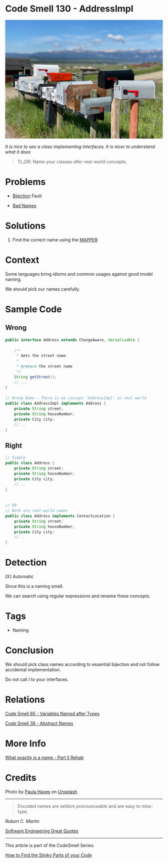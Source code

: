 # Code Smell 130 - AddressImpl

![Code Smell 130 - AddressImpl](Code%20Smell%20130%20-%20AddressImpl.jpg)

*It is nice to see a class implementing Interfaces. It is nicer to understand what it does*

> TL;DR: Name your classes after real-world concepts.

# Problems

- [Bijection](https://github.com/mcsee/Software-Design-Articles/tree/main/Articles/Theory/The%20One%20and%20Only%20Software%20Design%20Principle/readme.md) Fault

- [Bad Names](https://github.com/mcsee/Software-Design-Articles/tree/main/Articles/Theory/What%20exactly%20is%20a%20name%20-%20Part%20II%20Rehab/readme.md)

# Solutions

1. Find the correct name using the [MAPPER](https://github.com/mcsee/Software-Design-Articles/tree/main/Articles/Theory/What%20is%20(wrong%20with)%20software/readme.md)

# Context

Some languages bring idioms and common usages against good model naming.

We should pick our names carefully.

# Sample Code

## Wrong

[Gist Url]: # (https://gist.github.com/mcsee/f1f4d16d6f90c682f540cd2c0c2cc5f2)
```java
public interface Address extends ChangeAware, Serializable {

    /**
     * Gets the street name.
     *
     * @return the street name
     */
    String getStreet();
    // ...
}

// Wrong Name - There is no concept 'AddressImpl' in real world
public class AddressImpl implements Address {
    private String street;
    private String houseNumber;
    private City city;
    // ..
}
```

## Right

[Gist Url]: # (https://gist.github.com/mcsee/6cf15d798176fd83cbe00e207d8351fc)
```java
// Simple
public class Address {
    private String street;
    private String houseNumber;
    private City city;
    // ..
}


// OR
// Both are real-world names
public class Address implements ContactLocation {
    private String street;
    private String houseNumber;
    private City city;
    // ..
}
```

# Detection

[X] Automatic 

Since this is a naming smell. 

We can search using regular expressions and rename these concepts.

# Tags

- Naming

# Conclusion

We should pick class names according to essential bijection and not follow accidental implementation.

Do not call *I* to your interfaces.

# Relations

[Code Smell 65 - Variables Named after Types](https://github.com/mcsee/Software-Design-Articles/tree/main/Articles/Code%20Smells/Code%20Smell%2065%20-%20Variables%20Named%20after%20Types/readme.md)

[Code Smell 38 - Abstract Names](https://github.com/mcsee/Software-Design-Articles/tree/main/Articles/Code%20Smells/Code%20Smell%2038%20-%20Abstract%20Names/readme.md)

# More Info

[What exactly is a name - Part II Rehab](https://github.com/mcsee/Software-Design-Articles/tree/main/Articles/Theory/What%20exactly%20is%20a%20name%20-%20Part%20II%20Rehab/readme.md)

# Credits

Photo by [Paula Hayes](https://unsplash.com/@phayes007) on [Unsplash](https://unsplash.com/s/photos/mailbox)  

* * *

> Encoded names are seldom pronounceable and are easy to miss-type.

_Robert C. Martin_
 
[Software Engineering Great Quotes](https://github.com/mcsee/Software-Design-Articles/tree/main/Articles/Quotes/Software%20Engineering%20Great%20Quotes/readme.md)

* * *

This article is part of the CodeSmell Series.

[How to Find the Stinky Parts of your Code](https://github.com/mcsee/Software-Design-Articles/tree/main/Articles/Code%20Smells/How%20to%20Find%20the%20Stinky%20parts%20of%20your%20Code/readme.md)